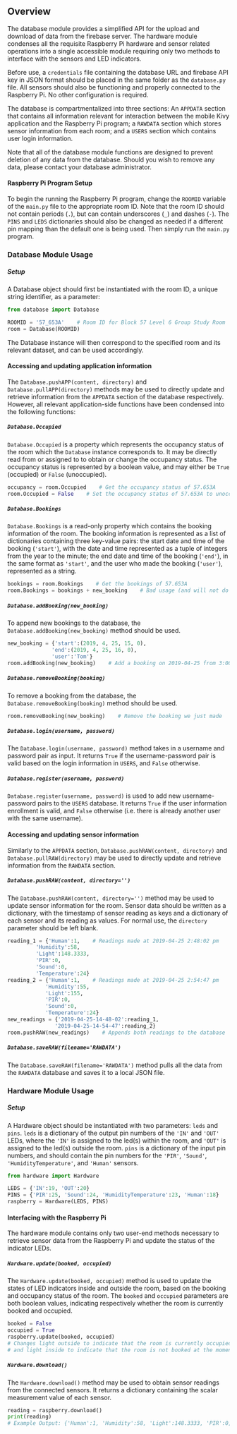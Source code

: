 ## Overview

The database module provides a simplified API for the upload and download of data from the firebase server. The hardware module condenses all the requisite Raspberry Pi hardware and sensor related operations into a single accessible module requiring only two methods to interface with the sensors and LED indicators.

Before use, a `credentials` file containing the database URL and firebase API key in JSON format should be placed in the same folder as the `database.py` file. All sensors should also be functioning and properly connected to the Raspberry Pi. No other configuration is required.

The database is compartmentalized into three sections: An `APPDATA` section that contains all information relevant for interaction between the mobile Kivy application and the Raspberry Pi program; a `RAWDATA` section which stores sensor information from each room; and a `USERS` section which contains user login information.

Note that all of the database module functions are designed to prevent deletion of any data from the database. Should you wish to remove any data, please contact your database administrator.

#### Raspberry Pi Program Setup

To begin the running the Raspberry Pi program, change the `ROOMID` variable of the `main.py` file to the appropriate room ID. Note that the room ID should not contain periods (`.`), but can contain underscores (`_`) and dashes (`-`). The `PINS` and `LEDS` dictionaries should also be changed as needed if a different pin mapping than the default one is being used. Then simply run the `main.py` program.

### Database Module Usage

##### Setup

A Database object should first be instantiated with the room ID, a unique string identifier, as a parameter:

```python
from database import Database

ROOMID = '57_653A'    # Room ID for Block 57 Level 6 Group Study Room
room = Database(ROOMID)
```

The Database instance will then correspond to the specified room and its relevant dataset, and can be used accordingly.

#### Accessing and updating application information

The `Database.pushAPP(content, directory)` and `Database.pullAPP(directory)` methods may be used to directly update and retrieve information from the `APPDATA` section of the database respectively. However, all relevant application-side functions have been condensed into the following functions:

##### `Database.Occupied`

`Database.Occupied` is a property which represents the occupancy status of the room which the `Database` instance corresponds to. It may be directly read from or assigned to to obtain or change the occupancy status. The occupancy status is represented by a boolean value, and may either be `True` (occupied) or `False` (unoccupied).

```python
occupancy = room.Occupied    # Get the occupancy status of 57.653A
room.Occupied = False    # Set the occupancy status of 57.653A to unoccupied
```

##### `Database.Bookings`

`Database.Bookings` is a read-only property which contains the booking information of the room. The booking information is represented as a list of dictionaries containing three key-value pairs: the start date and time of the booking (`'start'`), with the date and time represented as a tuple of integers from the year to the minute; the end date and time of the booking (`'end'`), in the same format as `'start'`, and the user who made the booking (`'user'`), represented as a string.

```python
bookings = room.Bookings    # Get the bookings of 57.653A
room.Bookings = bookings + new_booking    # Bad usage (and will not do anything)
```

##### `Database.addBooking(new_booking)`

To append new bookings to the database, the `Database.addBooking(new_booking)` method should be used.

```python
new_booking = {'start':(2019, 4, 25, 15, 0),
              'end':(2019, 4, 25, 16, 0),
              'user':'Tom'}
room.addBooking(new_booking)    # Add a booking on 2019-04-25 from 3:00 pm to 4:00 pm
```

##### `Database.removeBooking(booking)`

To remove a booking from the database, the `Database.removeBooking(booking)` method should be used.

```python
room.removeBooking(new_booking)    # Remove the booking we just made
```

##### `Database.login(username, password)`

The `Database.login(username, password)` method takes in a username and password pair as input. It returns `True` if the username-password pair is valid based on the login information in `USERS`, and `False` otherwise.

##### `Database.register(username, password)`

`Database.register(username, password)` is used to add new username-password pairs to the `USERS` database. It returns `True` if the user information enrollment is valid, and `False` otherwise (i.e. there is already another user with the same username).

#### Accessing and updating sensor information

Similarly to the `APPDATA` section, `Database.pushRAW(content, directory)` and `Database.pullRAW(directory)` may be used to directly update and retrieve information from the `RAWDATA` section.

##### `Database.pushRAW(content, directory='')`

The `Database.pushRAW(content, directory='')` method may be used to update sensor information for the room. Sensor data should be written as a dictionary, with the timestamp of sensor reading as keys and a dictionary of each sensor and its reading as values. For normal use, the `directory` parameter should be left blank.

```python
reading_1 = {'Human':1,    # Readings made at 2019-04-25 2:48:02 pm
         'Humidity':58,
         'Light':148.3333,
         'PIR':0,
         'Sound':0,
         'Temperature':24}
reading_2 = {'Human':1,    # Readings made at 2019-04-25 2:54:47 pm
            'Humidity':55,
            'Light':155,
            'PIR':0,
            'Sound':0,
            'Temperature':24}
new_readings = {'2019-04-25-14-48-02':reading_1,
               '2019-04-25-14-54-47':reading_2}
room.pushRAW(new_readings)    # Appends both readings to the database
```

##### `Database.saveRAW(filename='RAWDATA')`

The `Database.saveRAW(filename='RAWDATA')` method pulls all the data from the `RAWDATA` database and saves it to a local JSON file.

### Hardware Module Usage

##### Setup

A Hardware object should be instantiated with two parameters: `leds` and `pins`. `leds` is a dictionary of the output pin numbers of the `'IN'` and `'OUT'` LEDs, where the `'IN'` is assigned to the led(s) within the room, and `'OUT'` is assigned to the led(s) outside the room. `pins` is a dictionary of the input pin numbers, and should contain the pin numbers for the `'PIR'`, `'Sound'`, `'HumidityTemperature'`, and `'Human'` sensors.

```python
from hardware import Hardware

LEDS = {'IN':19, 'OUT':20}
PINS = {'PIR':25, 'Sound':24, 'HumidityTemperature':23, 'Human':18}
raspberry = Hardware(LEDS, PINS)
```

#### Interfacing with the Raspberry Pi

The hardware module contains only two user-end methods necessary to retrieve sensor data from the Raspberry Pi and update the status of the indicator LEDs.

##### `Hardware.update(booked, occupied)`

The `Hardware.update(booked, occupied)` method is used to update the states of LED indicators inside and outside the room, based on the booking and occupancy status of the room. The `booked` and `occupied` parameters are both boolean values, indicating respectively whether the room is currently booked and occupied.

```python
booked = False
occupied = True
raspberry.update(booked, occupied)    
# Changes light outside to indicate that the room is currently occupied
# and light inside to indicate that the room is not booked at the moment
```

##### `Hardware.download()`

The `Hardware.download()` method may be used to obtain sensor readings from the connected sensors. It returns a dictionary containing the scalar measurement value of each sensor.

```python
reading = raspberry.download()
print(reading)
# Example Output: {'Human':1, 'Humidity':58, 'Light':148.3333, 'PIR':0, 'Sound':0, 'Temperature':25}
```
